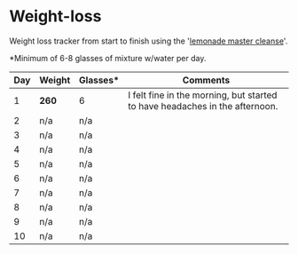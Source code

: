 # Weight-loss
Weight loss tracker from start to finish using the '[lemonade master cleanse](http://organicmastercleanse.com/Step-2-How-To-Do-The-Lemonade-Diet.html)'.

*Minimum of 6-8 glasses of mixture w/water per day.

| Day | Weight | Glasses* | Comments |
| ------------- | ------------- | ------------- | ------------- |
| 1  | **260** | 6 | I felt fine in the morning, but started to have headaches in the afternoon. |
| 2  | n/a | n/a | |
| 3  | n/a | n/a | |
| 4  | n/a | n/a | |
| 5  | n/a | n/a | |
| 6  | n/a | n/a | |
| 7  | n/a | n/a | |
| 8  | n/a | n/a | |
| 9  | n/a | n/a | |
| 10 | n/a | n/a | |
